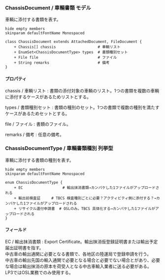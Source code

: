 ### ChassisDocument / 車輌書類 モデル

車輌に添付する書類を表す。

```plantuml
hide empty members
skinparam defaultFontName Monospaced

class ChassisDocument extends AttachedDocument, FileDocument {
    + Chassis[] chassis                   # 車輌リスト
    + EnumSet<ChassisDocumentType> types  # 書類種別セット
    + File file                           # ファイル
    + String remarks                      # 備考
}
```

#### プロパティ

chassis / 車輌リスト
: 書類の添付対象の車輌のリスト。1つの書類を複数の車輌に添付するケースがあるためリストとする。

types / 書類種別セット
: 書類の種別のセット。1つの書類で複数の種別を満たすケースがあるためセットとする。

file / ファイル
: 書類のファイル。

remarks / 備考
: 任意の備考。


### ChassisDocumentType / 車輌書類種別 列挙型

車輌に添付する書類の種別を表す。

```plantuml
hide empty members
skinparam defaultFontName Monospaced

enum ChassisDocumentType {
    + EC                  # 輸出抹消書類→カンパケした1ファイルがアップロードされる
    + 輸出前検査証     # TBCS 検査種別ごとに必要？アクティビティ側に添付する？→カンパケした1ファイルがアップロードされる
    + リサイクル還付申請書  # OSLのみ。TBCS 具体化する→カンパケした1ファイルがアップロードされる
}
```

#### フィールド

EC / 輸出抹消書類
: Export Certificate。輸出抹消仮登録証明書または輸出予定届出証明書を指す。  
中古車の輸出通関に必要となる書類で、各地区の陸運局で登録申請を行う。  
中古車の輸出先国の輸入通関で必要となる場合と必要でない場合とがあり、必要な場合は輸出抹消の原本を荷受人となる中古車輸入業者に送る必要がある。
LP3ではOSL業務でのみ使用する。
